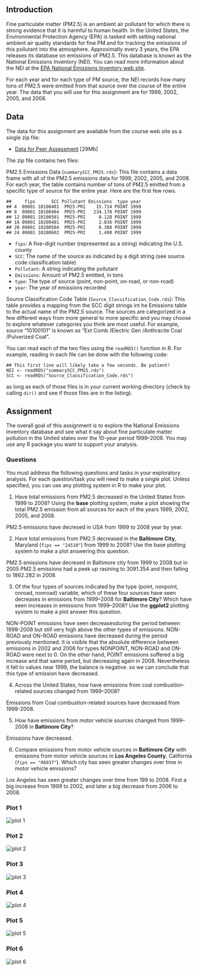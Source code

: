 ## Introduction

Fine particulate matter (PM2.5) is an ambient air pollutant for which there is strong evidence that it is harmful to human health. In the United States, the Environmental Protection Agency (EPA) is tasked with setting national ambient air quality standards for fine PM and for tracking the emissions of this pollutant into the atmosphere. Approximatly every 3 years, the EPA releases its database on emissions of PM2.5. This database is known as the National Emissions Inventory (NEI). You can read more information about the NEI at the [EPA National Emissions Inventory web site](http://www.epa.gov/ttn/chief/eiinformation.html).

For each year and for each type of PM source, the NEI records how many tons of PM2.5 were emitted from that source over the course of the entire year. The data that you will use for this assignment are for 1999, 2002, 2005, and 2008.

## Data

The data for this assignment are available from the course web site as a single zip file:

* [Data for Peer Assessment](https://d396qusza40orc.cloudfront.net/exdata%2Fdata%2FNEI_data.zip) [29Mb]

The zip file contains two files:

PM2.5 Emissions Data (`summarySCC_PM25.rds`): This file contains a data frame with all of the PM2.5 emissions data for 1999, 2002, 2005, and 2008. For each year, the table contains number of tons of PM2.5 emitted from a specific type of source for the entire year. Here are the first few rows.

```
##     fips      SCC Pollutant Emissions  type year
## 4  09001 10100401  PM25-PRI    15.714 POINT 1999
## 8  09001 10100404  PM25-PRI   234.178 POINT 1999
## 12 09001 10100501  PM25-PRI     0.128 POINT 1999
## 16 09001 10200401  PM25-PRI     2.036 POINT 1999
## 20 09001 10200504  PM25-PRI     0.388 POINT 1999
## 24 09001 10200602  PM25-PRI     1.490 POINT 1999
```

* `fips`: A five-digit number (represented as a string) indicating the U.S. county
* `SCC`: The name of the source as indicated by a digit string (see source code classification table)
* `Pollutant`: A string indicating the pollutant
* `Emissions`: Amount of PM2.5 emitted, in tons
* `type`: The type of source (point, non-point, on-road, or non-road)
* `year`: The year of emissions recorded

Source Classification Code Table (`Source_Classification_Code.rds`): This table provides a mapping from the SCC digit strings int he Emissions table to the actual name of the PM2.5 source. The sources are categorized in a few different ways from more general to more specific and you may choose to explore whatever categories you think are most useful. For example, source “10100101” is known as “Ext Comb /Electric Gen /Anthracite Coal /Pulverized Coal”.

You can read each of the two files using the `readRDS()` function in R. For example, reading in each file can be done with the following code:
```
## This first line will likely take a few seconds. Be patient!
NEI <- readRDS("summarySCC_PM25.rds")
SCC <- readRDS("Source_Classification_Code.rds")
```
as long as each of those files is in your current working directory (check by calling `dir()` and see if those files are in the listing).


## Assignment

The overall goal of this assignment is to explore the National Emissions Inventory database and see what it say about fine particulate matter pollution in the United states over the 10-year period 1999–2008. You may use any R package you want to support your analysis.

### Questions

You must address the following questions and tasks in your exploratory analysis. For each question/task you will need to make a single plot. Unless specified, you can use any plotting system in R to make your plot.

1. Have total emissions from PM2.5 decreased in the United States from 1999 to 2008? Using the **base** plotting system, make a plot showing the total PM2.5 emission from all sources for each of the years 1999, 2002, 2005, and 2008.

PM2.5 emissions have decresed in USA from 1999 to 2008 year by year.

2. Have total emissions from PM2.5 decreased in the **Baltimore City**, Maryland (`fips == "24510"`) from 1999 to 2008? Use the base plotting system to make a plot answering this question.

PM2.5 emissions have decresed in Baltimore city from 1999 to 2008 but in 2005 PM2.5 emissions had a peek up rasining to 3091.354 and then falling to 1862.282 in 2008.

3. Of the four types of sources indicated by the type (point, nonpoint, onroad, nonroad) variable, which of these four sources have seen decreases in emissions from 1999–2008 for **Baltimore City**? Which have seen increases in emissions from 1999–2008? Use the **ggplot2** plotting system to make a plot answer this question.

NON-POINT emissions have seen decreasesduring the period between 1999-2008 but still very high above the other types of emissions. NON-ROAD and ON-ROAD emissions have decreased during the period previously mentioned. It is visible that the absolute difference between emissions in 2002 and 2006 for types NONPOINT, NON-ROAD and ON-ROAD were next to 0. On the other hand, POINT emissions suffered a big increase and that same period, but decreasing again in 2008. Nevertheless it fell to values near 1999, the balance is negative. so we can conclude that this type of emission have decreased.

4. Across the United States, how have emissions from coal combustion-related sources changed from 1999–2008?

Emissions from Coal combustion-related sources have decreased from 1999-2008.

5. How have emissions from motor vehicle sources changed from 1999–2008 in **Baltimore City**?

Emissions have decreased.

6. Compare emissions from motor vehicle sources in **Baltimore City** with emissions from motor vehicle sources in **Los Angeles County**, California (`fips == "06037"`). Which city has seen greater changes over time in motor vehicle emissions?

Los Angeles has seen greater changes over time from 199 to 2008. First a big increase from 1999 to 2002, and later a big decrease from 2006 to 2008.

### Plot 1

![plot 1](PNG%plots/plot1.png) 


### Plot 2

![plot 2](PNG%plots/plot2.png) 

### Plot 3

![plot 3](PNG%plots/plot3.png) 

### Plot 4

![plot 4](PNG%plots/plot4.png) 

### Plot 5

![plot 5](PNG%plots/plot5.png) 

### Plot 6

![plot 6](PNG%plots/plot5.png) 
